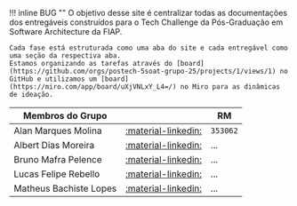 !!! inline BUG ""
    O objetivo desse site é centralizar todas as documentações dos entregáveis construídos para o Tech Challenge da Pós-Graduação em Software Architecture da FIAP. 
    
    Cada fase está estruturada como uma aba do site e cada entregável como uma seção da respectiva aba.
    Estamos organizando as tarefas através do [board](https://github.com/orgs/postech-5soat-grupo-25/projects/1/views/1) no GitHub e utilizamos um [board](https://miro.com/app/board/uXjVNLxY_L4=/) no Miro para as dinâmicas de ideação.

| Membros do Grupo       |                                                                             | RM       |
| ---------------------- | --------------------------------------------------------------------------- | -------- |
| Alan Marques Molina    | [:material-linkedin:](https://www.linkedin.com/in/alanmmolina/)             | `353062` |
| Albert Dias Moreira    | [:material-linkedin:](https://www.linkedin.com/in/albert-moreira-62b9272b/) | ...      |
| Bruno Mafra Pelence    | [:material-linkedin:](https://www.linkedin.com/in/bruno-mafra-pelence/)     | ...      |
| Lucas Felipe Rebello   | [:material-linkedin:](https://www.linkedin.com/in/lucas-rebello-b01849112/) | ...      |
| Matheus Bachiste Lopes | [:material-linkedin:](https://www.linkedin.com/in/matheus-bachiste-lopes/)  | ...      |


